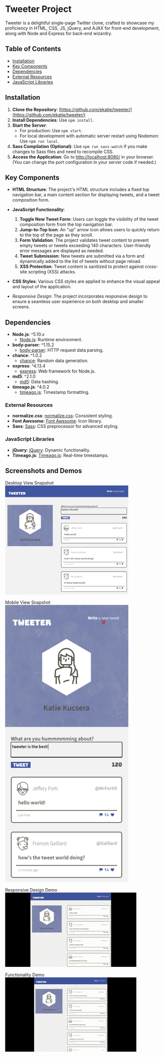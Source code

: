 # Tweeter Project

Tweeter is a delightful single-page Twitter clone, crafted to showcase my proficiency in HTML, CSS, JS, jQuery, and AJAX for front-end development, along with Node and Express for back-end wizardry.

## Table of Contents

- [Installation](#installation)
- [Key Components](#key-components)
- [Dependencies](#dependencies)
- [External Resources](#external-resources)
- [JavaScript Libraries](#javascript-libraries)

## Installation

1. **Clone the Repository**: [https://github.com/ekatie/tweeter/](https://github.com/ekatie/tweeter/)
2. **Install Dependencies**: Use `npm install`.
3. **Start the Server**:
   - For production: Use `npm start`.
   - For local development with automatic server restart using Nodemon: Use `npm run local`.
4. **Sass Compilation (Optional)**: Use `npm run sass-watch` if you make changes to Sass files and need to recompile CSS.
5. **Access the Application**: Go to [http://localhost:8080/](http://localhost:8080/) in your browser. (You can change the port configuration in your server code if needed.)

## Key Components

- **HTML Structure**: The project's HTML structure includes a fixed top navigation bar, a main content section for displaying tweets, and a tweet composition form.

- **JavaScript Functionality**:
   1. **Toggle New Tweet Form**: Users can toggle the visibility of the tweet composition form from the top navigation bar.
   2. **Jump-to-Top Icon**: An "up" arrow icon allows users to quickly return to the top of the page as they scroll.
   3. **Form Validation**: The project validates tweet content to prevent empty tweets or tweets exceeding 140 characters. User-friendly error messages are displayed as needed.
   4. **Tweet Submission**: New tweets are submitted via a form and dynamically added to the list of tweets without page reload.
   5. **XSS Protection**: Tweet content is sanitized to protect against cross-site scripting (XSS) attacks.

- **CSS Styles**: Various CSS styles are applied to enhance the visual appeal and layout of the application.
 - *Responsive Design*: The project incorporates responsive design to ensure a seamless user experience on both desktop and smaller screens.

## Dependencies

- **Node.js**: ^5.10.x
  - [Node.js](https://nodejs.org/): Runtime environment.
- **body-parser**: ^1.15.2
  - [body-parser](https://www.npmjs.com/package/body-parser): HTTP request data parsing.
- **chance**: ^1.0.2
  - [chance](https://www.npmjs.com/package/chance): Random data generation.
- **express**: ^4.13.4
  - [express](https://www.npmjs.com/package/express): Web framework for Node.js.
- **md5**: ^2.1.0
  - [md5](https://www.npmjs.com/package/md5): Data hashing.
- **timeago.js**: ^4.0.2
  - [timeago.js](https://www.npmjs.com/package/timeago.js): Timestamp formatting.

### External Resources

- **normalize.css**: [normalize.css](https://cdnjs.cloudflare.com/ajax/libs/normalize/8.0.1/normalize.min.css): Consistent styling.
- **Font Awesome**: [Font Awesome](https://cdnjs.cloudflare.com/ajax/libs/font-awesome/6.4.2/css/all.min.css): Icon library.
- **Sass**: [Sass](https://sass-lang.com/): CSS preprocessor for advanced styling.

### JavaScript Libraries

- **jQuery**: [jQuery](https://ajax.googleapis.com/ajax/libs/jquery/3.4.1/jquery.min.js): Dynamic functionality.
- **Timeago.js**: [Timeago.js](https://cdnjs.cloudflare.com/ajax/libs/timeago.js/4.0.2/timeago.min.js): Real-time timestamps.

## Screenshots and Demos

Desktop View Snapshot  
<img src="https://github.com/ekatie/tweeter/blob/main/media/screenshot-desktop.png" width="400">  

Mobile View Snapshot  
<img src="https://github.com/ekatie/tweeter/blob/main/media/screenshot-mobile.png" width="400">  

Responsive Design Demo  
![GIF of responsive design from desktop to mobile view](https://github.com/ekatie/tweeter/blob/main/media/responsive-design.gif)  

Functionality Demo  
![GIF of main functionality and various interactive components](https://github.com/ekatie/tweeter/blob/main/media/desktop-tweeter.gif)  